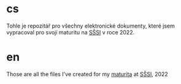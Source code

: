 # cs

Tohle je repozitář pro všechny elektronické dokumenty, které jsem vypracoval pro svojí maturitu na [SŠSI](http://sssi.cz/) v roce 2022.

# en

Those are all the files I've created for my [maturita](https://en.wikipedia.org/wiki/Matura) at [SŠSI](http://sssi.cz/), 2022

